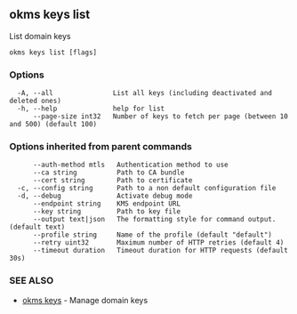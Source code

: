 ## okms keys list

List domain keys

```
okms keys list [flags]
```

### Options

```
  -A, --all               List all keys (including deactivated and deleted ones)
  -h, --help              help for list
      --page-size int32   Number of keys to fetch per page (between 10 and 500) (default 100)
```

### Options inherited from parent commands

```
      --auth-method mtls   Authentication method to use
      --ca string          Path to CA bundle
      --cert string        Path to certificate
  -c, --config string      Path to a non default configuration file
  -d, --debug              Activate debug mode
      --endpoint string    KMS endpoint URL
      --key string         Path to key file
      --output text|json   The formatting style for command output. (default text)
      --profile string     Name of the profile (default "default")
      --retry uint32       Maximum number of HTTP retries (default 4)
      --timeout duration   Timeout duration for HTTP requests (default 30s)
```

### SEE ALSO

* [okms keys](okms_keys.md)	 - Manage domain keys

